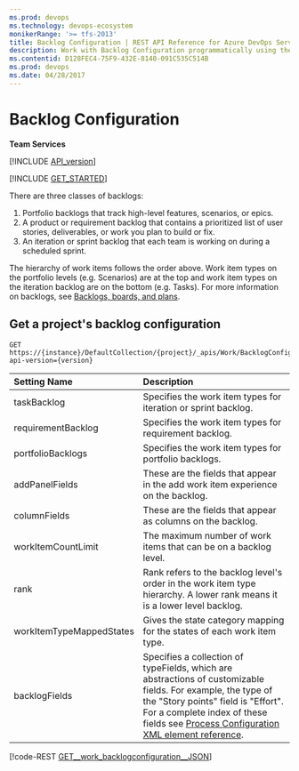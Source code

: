 ```yaml
---
ms.prod: devops
ms.technology: devops-ecosystem
monikerRange: '>= tfs-2013'
title: Backlog Configuration | REST API Reference for Azure DevOps Services and Team Foundation Server
description: Work with Backlog Configuration programmatically using the REST APIs for Azure DevOps Services and Team Foundation Server.
ms.contentid: D128FEC4-75F9-432E-8140-091C535C514B
ms.prod: devops
ms.date: 04/28/2017
---
```


# Backlog Configuration

<b>Team Services</b> 

[!INCLUDE [API_version](../_data/version3-preview1.md)]

[!INCLUDE [GET_STARTED](../_data/get-started.md)]

There are three classes of backlogs:
1. Portfolio backlogs that track high-level features, scenarios, or epics.
2. A product or requirement backlog that contains a prioritized list of user stories, deliverables, or work you plan to build or fix.
3. An iteration or sprint backlog that each team is working on during a scheduled sprint.

The hierarchy of work items follows the order above. Work item types on the portfolio levels (e.g. Scenarios) are at the top and work item types on the iteration backlog are on the bottom (e.g. Tasks). For more information on backlogs, see [Backlogs, boards, and plans](https://visualstudio.microsoft.com/en-us/docs/work/backlogs-boards-plans).

## Get a project's backlog configuration 

```no-highlight
GET https://{instance}/DefaultCollection/{project}/_apis/Work/BacklogConfiguration?api-version={version}
```

| Setting Name       | Description 
|:------------------ |:---------   
| taskBacklog        | Specifies the work item types for iteration or sprint backlog. 
| requirementBacklog | Specifies the work item types for requirement backlog. 
| portfolioBacklogs  | Specifies the work item types for portfolio backlogs. 
| addPanelFields     | These are the fields that appear in the add work item experience on the backlog.
| columnFields       | These are the fields that appear as columns on the backlog.
| workItemCountLimit | The maximum number of work items that can be on a backlog level.
| rank               | Rank refers to the backlog level's order in the work item type hierarchy. A lower rank means it is a lower level backlog.
| workItemTypeMappedStates | Gives the state category mapping for the states of each work item type.
| backlogFields      | Specifies a collection of typeFields, which are abstractions of customizable fields. For example, the type of the "Story points" field is "Effort". For a complete index of these fields see [Process Configuration XML element reference](https://visualstudio.microsoft.com/en-us/docs/work/reference/process-configuration-xml-element#fields).

[!code-REST [GET__work_backlogconfiguration__JSON](./_data/GET__work_backlogconfiguration.json)]
